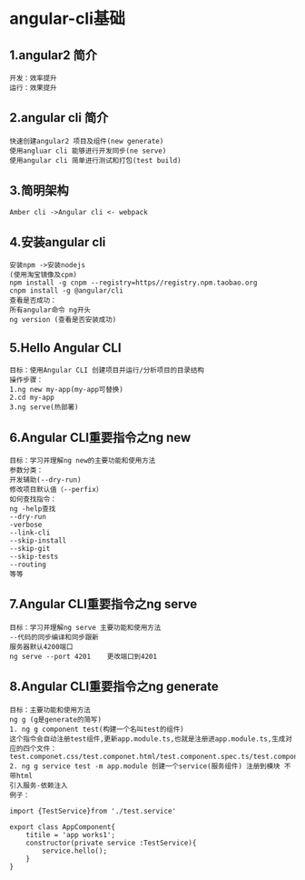 # angular-cli基础
## 1.angular2 简介
    开发：效率提升
    运行：效果提升
## 2.angular cli 简介
    快速创建angular2 项目及组件(new generate)
    使用angluar cli 能够进行开发同步(ne serve)
    使用angular cli 简单进行测试和打包(test build)
## 3.简明架构
    Amber cli ->Angular cli <- webpack
## 4.安装angular cli
    安装npm ->安装nodejs
    (使用淘宝镜像及cpm)
    npm install -g cnpm --registry=https//registry.npm.taobao.org
    cnpm install -g @angular/cli
    查看是否成功：
    所有angular命令 ng开头
    ng version (查看是否安装成功)
## 5.Hello Angular CLI
    目标：使用Angular CLI 创建项目并运行/分析项目的目录结构
    操作步骤：
    1.ng new my-app(my-app可替换)
    2.cd my-app
    3.ng serve(热部署)
## 6.Angular CLI重要指令之ng new
    目标：学习并理解ng new的主要功能和使用方法
    参数分类：
    开发辅助(--dry-run)
    修改项目默认值（--perfix）
    如何查找指令：
    ng -help查找
    --dry-run
    -verbose
    --link-cli
    --skip-install
    --skip-git
    --skip-tests
    --routing
    等等
## 7.Angular CLI重要指令之ng serve
    目标：学习并理解ng serve 主要功能和使用方法
    --代码的同步编译和同步跟新
    服务器默认4200端口
    ng serve --port 4201    更改端口到4201
## 8.Angular CLI重要指令之ng generate
    目标：主要功能和使用方法
    ng g (g是generate的简写)
    1. ng g component test(构建一个名叫test的组件)
    这个指令会自动注册test组件,更新app.module.ts,也就是注册进app.module.ts,生成对应的四个文件：test.componet.css/test.componet.html/test.component.spec.ts/test.componet.ts
    2. ng g service test -m app.module 创建一个service(服务组件) 注册到模块 不带html
    引入服务-依赖注入
    例子：
    
    import {TestService}from './test.service'
 
    export class AppComponent{
        titile = 'app works1';
        constructor(private service :TestService){
            service.hello();
        }
    }
    

    
    
    
  
    
    